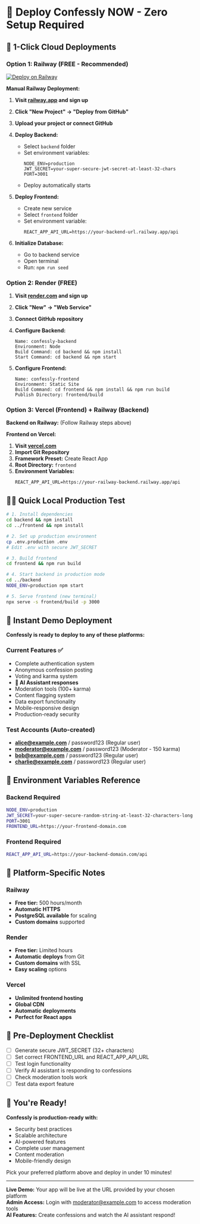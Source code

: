 # 🚀 Deploy Confessly NOW - Zero Setup Required

## 🎯 1-Click Cloud Deployments

### Option 1: Railway (FREE - Recommended)

[![Deploy on Railway](https://railway.app/button.svg)](https://railway.app/template/confessly)

**Manual Railway Deployment:**

1. **Visit [railway.app](https://railway.app) and sign up**
2. **Click "New Project" → "Deploy from GitHub"**
3. **Upload your project or connect GitHub**
4. **Deploy Backend:**
   - Select `backend` folder
   - Set environment variables:
     ```
     NODE_ENV=production
     JWT_SECRET=your-super-secure-jwt-secret-at-least-32-chars
     PORT=3001
     ```
   - Deploy automatically starts

5. **Deploy Frontend:**
   - Create new service
   - Select `frontend` folder  
   - Set environment variable:
     ```
     REACT_APP_API_URL=https://your-backend-url.railway.app/api
     ```

6. **Initialize Database:**
   - Go to backend service
   - Open terminal
   - Run: `npm run seed`

### Option 2: Render (FREE)

1. **Visit [render.com](https://render.com) and sign up**
2. **Click "New" → "Web Service"**
3. **Connect GitHub repository**
4. **Configure Backend:**
   ```
   Name: confessly-backend
   Environment: Node
   Build Command: cd backend && npm install
   Start Command: cd backend && npm start
   ```
   
5. **Configure Frontend:**
   ```
   Name: confessly-frontend  
   Environment: Static Site
   Build Command: cd frontend && npm install && npm run build
   Publish Directory: frontend/build
   ```

### Option 3: Vercel (Frontend) + Railway (Backend)

**Backend on Railway:** (Follow Railway steps above)

**Frontend on Vercel:**
1. **Visit [vercel.com](https://vercel.com)**
2. **Import Git Repository**  
3. **Framework Preset:** Create React App
4. **Root Directory:** `frontend`
5. **Environment Variables:**
   ```
   REACT_APP_API_URL=https://your-railway-backend.railway.app/api
   ```

## 🏃‍♂️ Quick Local Production Test

```bash
# 1. Install dependencies
cd backend && npm install
cd ../frontend && npm install

# 2. Set up production environment
cp .env.production .env
# Edit .env with secure JWT_SECRET

# 3. Build frontend
cd frontend && npm run build

# 4. Start backend in production mode
cd ../backend
NODE_ENV=production npm start

# 5. Serve frontend (new terminal)
npx serve -s frontend/build -p 3000
```

## 📱 Instant Demo Deployment

**Confessly is ready to deploy to any of these platforms:**

### Current Features ✅
- Complete authentication system
- Anonymous confession posting  
- Voting and karma system
- **🤖 AI Assistant responses** 
- Moderation tools (100+ karma)
- Content flagging system
- Data export functionality
- Mobile-responsive design
- Production-ready security

### Test Accounts (Auto-created)
- **alice@example.com** / password123 (Regular user)
- **moderator@example.com** / password123 (Moderator - 150 karma)
- **bob@example.com** / password123 (Regular user)
- **charlie@example.com** / password123 (Regular user)

## 🔧 Environment Variables Reference

### Backend Required
```bash
NODE_ENV=production
JWT_SECRET=your-super-secure-random-string-at-least-32-characters-long
PORT=3001
FRONTEND_URL=https://your-frontend-domain.com
```

### Frontend Required  
```bash
REACT_APP_API_URL=https://your-backend-domain.com/api
```

## 🌟 Platform-Specific Notes

### Railway
- **Free tier:** 500 hours/month
- **Automatic HTTPS** 
- **PostgreSQL available** for scaling
- **Custom domains** supported

### Render  
- **Free tier:** Limited hours
- **Automatic deploys** from Git
- **Custom domains** with SSL
- **Easy scaling** options

### Vercel
- **Unlimited frontend hosting**
- **Global CDN**
- **Automatic deployments**
- **Perfect for React apps**

## 🚨 Pre-Deployment Checklist

- [ ] Generate secure JWT_SECRET (32+ characters)
- [ ] Set correct FRONTEND_URL and REACT_APP_API_URL
- [ ] Test login functionality
- [ ] Verify AI assistant is responding to confessions
- [ ] Check moderation tools work
- [ ] Test data export feature

## 🎉 You're Ready!

**Confessly is production-ready with:**
- Security best practices
- Scalable architecture  
- AI-powered features
- Complete user management
- Content moderation
- Mobile-friendly design

Pick your preferred platform above and deploy in under 10 minutes!

---

**Live Demo:** Your app will be live at the URL provided by your chosen platform  
**Admin Access:** Login with moderator@example.com to access moderation tools  
**AI Features:** Create confessions and watch the AI assistant respond!